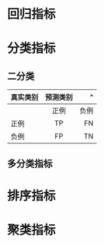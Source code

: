 # 回归指标

# 分类指标
## 二分类
| 真实类别        | 预测类别           |^|
| ------------- |:-------------:| -----:|
| | 正例| 负例|
|正例|TP|FN|
|负例|FP|TN|

## 多分类指标

# 排序指标
# 聚类指标
